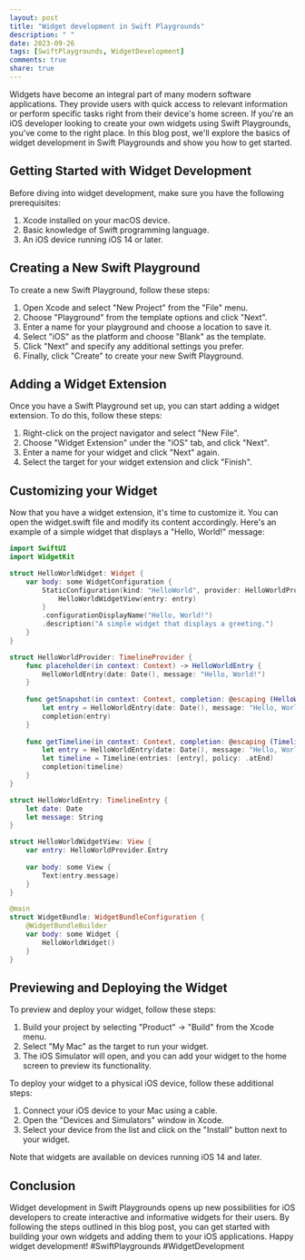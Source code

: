 ```yaml
---
layout: post
title: "Widget development in Swift Playgrounds"
description: " "
date: 2023-09-26
tags: [SwiftPlaygrounds, WidgetDevelopment]
comments: true
share: true
---
```


Widgets have become an integral part of many modern software applications. They provide users with quick access to relevant information or perform specific tasks right from their device's home screen. If you're an iOS developer looking to create your own widgets using Swift Playgrounds, you've come to the right place. In this blog post, we'll explore the basics of widget development in Swift Playgrounds and show you how to get started.

## Getting Started with Widget Development

Before diving into widget development, make sure you have the following prerequisites:

1. Xcode installed on your macOS device.
2. Basic knowledge of Swift programming language.
3. An iOS device running iOS 14 or later.

## Creating a New Swift Playground

To create a new Swift Playground, follow these steps:

1. Open Xcode and select "New Project" from the "File" menu.
2. Choose "Playground" from the template options and click "Next".
3. Enter a name for your playground and choose a location to save it.
4. Select "iOS" as the platform and choose "Blank" as the template.
5. Click "Next" and specify any additional settings you prefer.
6. Finally, click "Create" to create your new Swift Playground.

## Adding a Widget Extension

Once you have a Swift Playground set up, you can start adding a widget extension. To do this, follow these steps:

1. Right-click on the project navigator and select "New File".
2. Choose "Widget Extension" under the "iOS" tab, and click "Next".
3. Enter a name for your widget and click "Next" again.
4. Select the target for your widget extension and click "Finish".

## Customizing your Widget

Now that you have a widget extension, it's time to customize it. You can open the widget.swift file and modify its content accordingly. Here's an example of a simple widget that displays a "Hello, World!" message:

```swift
import SwiftUI
import WidgetKit

struct HelloWorldWidget: Widget {
    var body: some WidgetConfiguration {
        StaticConfiguration(kind: "HelloWorld", provider: HelloWorldProvider()) { entry in
            HelloWorldWidgetView(entry: entry)
        }
        .configurationDisplayName("Hello, World!")
        .description("A simple widget that displays a greeting.")
    }
}

struct HelloWorldProvider: TimelineProvider {
    func placeholder(in context: Context) -> HelloWorldEntry {
        HelloWorldEntry(date: Date(), message: "Hello, World!")
    }
    
    func getSnapshot(in context: Context, completion: @escaping (HelloWorldEntry) -> Void) {
        let entry = HelloWorldEntry(date: Date(), message: "Hello, World!")
        completion(entry)
    }
    
    func getTimeline(in context: Context, completion: @escaping (Timeline<HelloWorldEntry>) -> Void) {
        let entry = HelloWorldEntry(date: Date(), message: "Hello, World!")
        let timeline = Timeline(entries: [entry], policy: .atEnd)
        completion(timeline)
    }
}

struct HelloWorldEntry: TimelineEntry {
    let date: Date
    let message: String
}

struct HelloWorldWidgetView: View {
    var entry: HelloWorldProvider.Entry
    
    var body: some View {
        Text(entry.message)
    }
}

@main
struct WidgetBundle: WidgetBundleConfiguration {
    @WidgetBundleBuilder
    var body: some Widget {
        HelloWorldWidget()
    }
}
```

## Previewing and Deploying the Widget

To preview and deploy your widget, follow these steps:

1. Build your project by selecting "Product" -> "Build" from the Xcode menu.
2. Select "My Mac" as the target to run your widget.
3. The iOS Simulator will open, and you can add your widget to the home screen to preview its functionality.

To deploy your widget to a physical iOS device, follow these additional steps:

1. Connect your iOS device to your Mac using a cable.
2. Open the "Devices and Simulators" window in Xcode.
3. Select your device from the list and click on the "Install" button next to your widget.

Note that widgets are available on devices running iOS 14 and later.

## Conclusion

Widget development in Swift Playgrounds opens up new possibilities for iOS developers to create interactive and informative widgets for their users. By following the steps outlined in this blog post, you can get started with building your own widgets and adding them to your iOS applications. Happy widget development! #SwiftPlaygrounds #WidgetDevelopment
